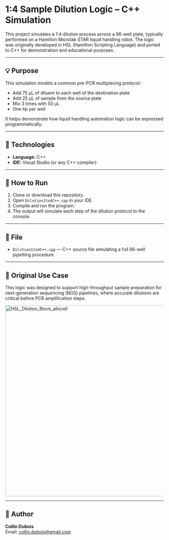 # 1:4 Sample Dilution Logic – C++ Simulation

This project simulates a 1:4 dilution process across a 96-well plate, typically performed on a Hamilton Microlab STAR liquid handling robot. The logic was originally developed in HSL (Hamilton Scripting Language) and ported to C++ for demonstration and educational purposes.

---

## 💡 Purpose

This simulation models a common pre-PCR multiplexing protocol:
- Add 75 µL of diluent to each well of the destination plate
- Add 25 µL of sample from the source plate
- Mix 3 times with 50 µL
- One tip per well

It helps demonstrate how liquid handling automation logic can be expressed programmatically.

---

## 🧪 Technologies

- **Language:** C++
- **IDE:** Visual Studio (or any C++ compiler)

---

## 🚀 How to Run

1. Clone or download this repository.
2. Open `Dilution1to4C++.cpp` in your IDE.
3. Compile and run the program.
4. The output will simulate each step of the dilution protocol to the console.

---

## 📄 File

- `Dilution1to4C++.cpp` — C++ source file simulating a full 96-well pipetting procedure

---

## 🧬 Original Use Case

This logic was designed to support high-throughput sample preparation for next-generation sequencing (NGS) pipelines, where accurate dilutions are critical before PCR amplification steps.


<img width="1422" height="604" alt="HSL_Dilution_Block_allocell" src="https://github.com/user-attachments/assets/382ca8ce-3906-4ac7-bfec-b81f31296998" />

---

## 👤 Author

**Collin Dubois**  
Email: collin.dubois@gmail.com  


